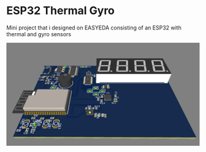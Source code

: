 # ESP32 Thermal Gyro

Mini project that i designed on EASYEDA consisting of an ESP32 with thermal and gyro sensors


![Sample](source/sample.png)